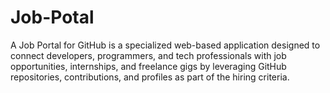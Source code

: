 # Job-Potal
A Job Portal for GitHub is a specialized web-based application designed to connect developers, programmers, and tech professionals with job opportunities, internships, and freelance gigs by leveraging GitHub repositories, contributions, and profiles as part of the hiring criteria.
